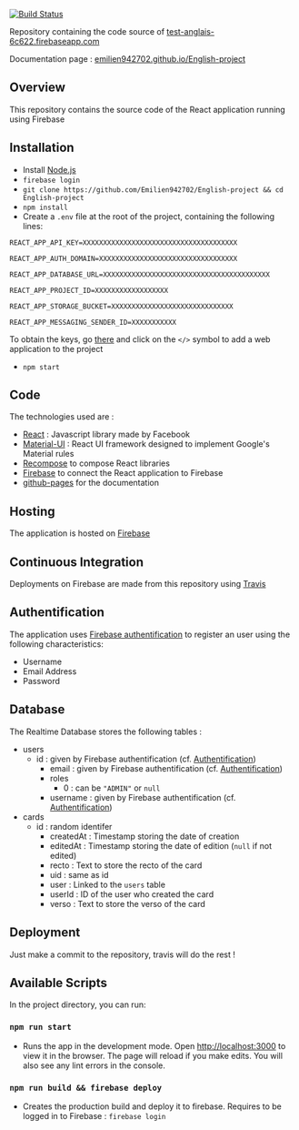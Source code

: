 [![Build Status](https://travis-ci.org/Emilien942702/English-project.svg?branch=master)](https://travis-ci.org/Emilien942702/English-project)

Repository containing the code source of [test-anglais-6c622.firebaseapp.com](https://test-anglais-6c622.firebaseapp.com/)

Documentation page : [emilien942702.github.io/English-project](https://emilien942702.github.io/English-project/)

## Overview

This repository contains the source code of the React application running using Firebase

## Installation

- Install [Node.js](https://nodejs.org/en/download/package-manager/#debian-and-ubuntu-based-linux-distributions-enterprise-linux-fedora-and-snap-packages)
- `firebase login` 
- `git clone https://github.com/Emilien942702/English-project && cd English-project`
- `npm install`
- Create a `.env` file at the root of the project, containing the following lines: 

`REACT_APP_API_KEY=XXXXXXXXXXXXXXXXXXXXXXXXXXXXXXXXXXXXXX`

`REACT_APP_AUTH_DOMAIN=XXXXXXXXXXXXXXXXXXXXXXXXXXXXXXXXXX`

`REACT_APP_DATABASE_URL=XXXXXXXXXXXXXXXXXXXXXXXXXXXXXXXXXXXXXXXXX`

`REACT_APP_PROJECT_ID=XXXXXXXXXXXXXXXXXX`

`REACT_APP_STORAGE_BUCKET=XXXXXXXXXXXXXXXXXXXXXXXXXXXXXX`

`REACT_APP_MESSAGING_SENDER_ID=XXXXXXXXXXX`

To obtain the keys, go [there](https://console.firebase.google.com/u/0/project/test-anglais-6c622/settings/general/) and click on the `</>` symbol to add a web application to the project

- `npm start`

## Code
The technologies used are :
- [React](https://github.com/facebook/react "React") : Javascript library made by Facebook
- [Material-UI](https://material-ui.com/ "Material-UI") : React UI framework designed to implement Google's Material rules 
- [Recompose](https://github.com/acdlite/recompose "Recompose") to compose React libraries
- [Firebase](https://www.npmjs.com/package/firebase "Firebase") to connect the React application to Firebase
- [github-pages](https://pages.github.com/) for the documentation

## Hosting
The application is hosted on [Firebase](https://console.firebase.google.com/u/0/project/test-anglais-6c622/ "Firebase")

## Continuous Integration
Deployments on Firebase are made from this repository using [Travis](https://travis-ci.org/Emilien942702/English-project "Travis")

## Authentification
The application uses [Firebase authentification](https://firebase.google.com/docs/auth/ "Firebase authentification") to register an user using the following characteristics:
- Username
- Email Address
- Password

## Database
The Realtime Database stores the following tables :
- users
	- id : given by Firebase authentification (cf. [Authentification](#Authentification)) 
		- email : given by Firebase authentification (cf. [Authentification](#Authentification)) 
		- roles
			- 0 : can be `"ADMIN"` or `null`
		- username : given by Firebase authentification (cf. [Authentification](#Authentification)) 
- cards
	- id : random identifer
		 - createdAt : Timestamp storing the date of creation
		 - editedAt : Timestamp storing the date of edition (`null` if not edited)
		 - recto : Text to store the recto of the card
		 - uid : same as id
		 - user : Linked to the `users` table
		 - userId : ID of the user who created the card
		 - verso : Text to store the verso of the card

## Deployment 
Just make a commit to the repository, travis will do the rest !
## Available Scripts

In the project directory, you can run:

### `npm run start`

- Runs the app in the development mode.
Open [http://localhost:3000](http://localhost:3000) to view it in the browser.
The page will reload if you make edits.
You will also see any lint errors in the console.

### `npm run build && firebase deploy`
- Creates the production build and deploy it to firebase.
Requires to be logged in to Firebase : `firebase login`
